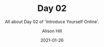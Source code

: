 ---
title: "Day 02"
# list or single layouts are possible
layout: single-series # list, list-sidebar, single-series
show_post_thumbnail: true
weight: 3
publishDate: 2021-01-22
date: 2021-01-26
subtitle: "All about Day 02 of 'Introduce Yourself Online'."
description: |
  day two
excerpt: 
author: Alison Hill
show_post_thumbnail: true
show_author_byline: false
show_post_date: false
---